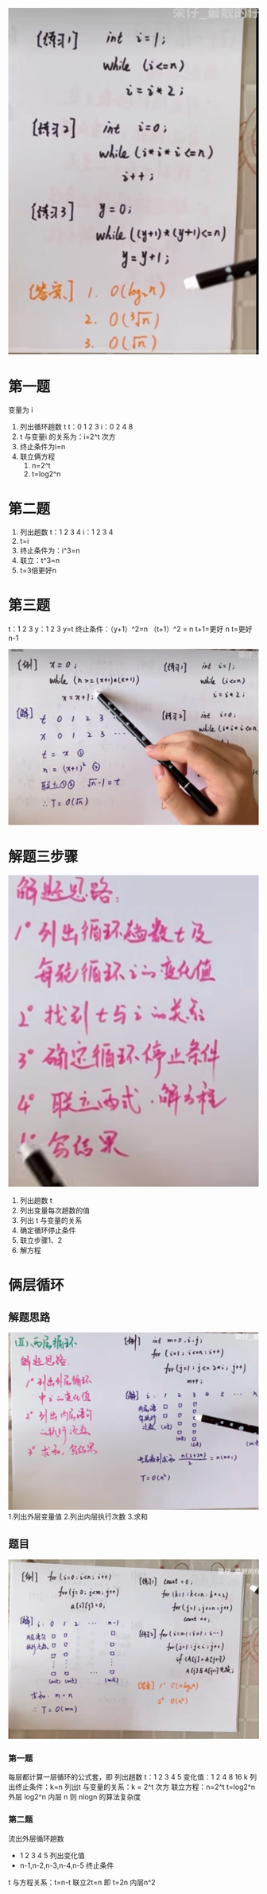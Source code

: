 ![image.png](https://raw.githubusercontent.com/kira018/img/main/202502262150894.png)
# 第一题
变量为 i 
1. 列出循环趟数 t
	t：0 1 2 3
	i：0  2 4 8
2. t 与变量i 的关系为：i=2^t 次方
3. 终止条件为i=n
4. 联立俩方程
	1. n=2^t
	2. t=log2^n
# 第二题
1. 列出趟数
	t：1 2 3 4
	i：1  2 3 4
2. t=i
3. 终止条件为：i^3=n
4. 联立：t^3=n
5. t=3倍更好n
# 第三题
t：1 2 3
y：1 2 3
y=t
终止条件：（y+1）^2=n
（t+1）^2 = n
t+1=更好 n
t=更好 n-1



![image.png](https://raw.githubusercontent.com/kira018/img/main/202502262149137.png)
# 解题三步骤
![image.png](https://raw.githubusercontent.com/kira018/img/main/202502262156651.png)

1. 列出趟数 t
2. 列出变量每次趟数的值
3. 列出 t 与变量的关系
4. 确定循环停止条件
5. 联立步骤1、2
6. 解方程


# 俩层循环
## 解题思路
![image.png](https://raw.githubusercontent.com/kira018/img/main/202502262211857.png)
1.列出外层变量值
2.列出内层执行次数
3.求和
## 题目
![image.png](https://raw.githubusercontent.com/kira018/img/main/202502262214729.png)

### 第一题
每层都计算一层循环的公式套，即
列出趟数
t：1 2 3 4 5
变化值：1 2 4 8 16   k
列出终止条件：k=n
列出t 与变量的关系：k = 2^t 次方
联立方程：n=2^t
t=log2^n
外层 log2^n 内层 n 则 nlogn 的算法复杂度
### 第二题
流出外层循环趟数
- 1 2 3 4 5
列出变化值
- n-1,n-2,n-3,n-4,n-5
终止条件

t 与方程关系：t=n-t
联立2t=n 即 t=2n
内层n^2